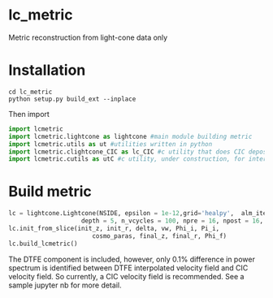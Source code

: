 # lc_metric
Metric reconstruction from light-cone data only

# Installation 
```shell
cd lc_metric
python setup.py build_ext --inplace
```
Then import 
```python
import lcmetric 
import lcmetric.lightcone as lightcone #main module building metric
import lcmetric.utils as ut #utilities written in python
import lcmetric.clightcone_CIC as lc_CIC #c utility that does CIC deposit to light-cone
import lcmetric.cutils as utC #c utility, under construction, for interpolation from cartesian mesh only
```

# Build metric
```python
lc = lightcone.Lightcone(NSIDE, epsilon = 1e-12,grid='healpy',  alm_iter = 50,
                    depth = 5, n_vcycles = 100, npre = 16, npost = 16, lmax = 2*NSIDE-1, verbose=False)
lc.init_from_slice(init_z, init_r, delta, vw, Phi_i, Pi_i, 
                       cosmo_paras, final_z, final_r, Phi_f)
lc.build_lcmetric()
```

The DTFE component is included, however, only 0.1% difference in power spectrum is identified between DTFE interpolated velocity field and CIC velocity field. So currently, a CIC velocity field is recommended. See a sample jupyter nb for more detail.


